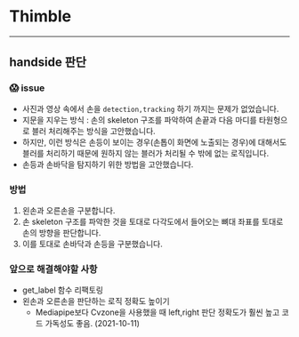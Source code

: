 # Thimble
---
## handside 판단 

### 😱 issue
- 사진과 영상 속에서 손을 `detection,tracking` 하기 까지는 문제가 없었습니다.
- 지문을 지우는 방식 : 손의 skeleton 구조를 파악하여 손끝과 다음 마디를 타원형으로 블러 처리해주는 방식을 고안했습니다.
- 하지만, 이런 방식은 손등이 보이는 경우(손톱이 화면에 노출되는 경우)에 대해서도 블러를 처리하기 때문에 원하지 않는 블러가 처리될 수 밖에 없는 로직입니다.
- 손등과 손바닥을 탐지하기 위한 방법을 고안했습니다.

### 방법
1. 왼손과 오른손을 구분합니다.
2. 손 skeleton 구조를 파악한 것을 토대로 다각도에서 들어오는 뼈대 좌표를 토대로 손의 방향을 판단합니다.
3. 이를 토대로 손바닥과 손등을 구분했습니다.


### 앞으로 해결해야할 사항 
- get_label 함수 리팩토링
- 왼손과 오른손을 판단하는 로직 정확도 높이기
  - Mediapipe보다 Cvzone을 사용했을 때 left,right 판단 정확도가 훨씬 높고 코드 가독성도 좋음. (2021-10-11)
